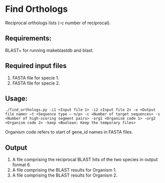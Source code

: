 # Find Orthologs
Reciprocal orthologs lists (-c number of reciprocal).

## Requirements:
BLAST+ for running makeblastdb and blast.

## Required input files
1. FASTA file for specie 1.
2. FASTA file for specie 2.

## Usage:
    ./find_orthologs.py -i1 <Input file 1> -i2 <Input file 2> -o <Output file name> –t <Sequence type – n/p> -c <Number of target sequences> -s <Number of high-scoring segment pairs> -org1 <Organism code 1> -org2 <Organism code 2> -keep <Boolean: Keep the temporary files> 
Organism code refers to start of gene_id names in FASTA files.
## Output
1. A file comprising the reciprocal BLAST hits of the two species in output format 6.
2. A file comprising the BLAST results for Organism 1.
3. A file comprising the BLAST results for Organism 2.



